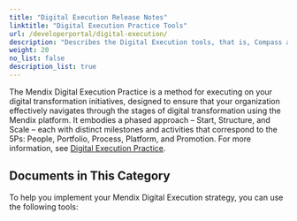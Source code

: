```yaml
---
title: "Digital Execution Release Notes"
linktitle: "Digital Execution Practice Tools"
url: /developerportal/digital-execution/
description: "Describes the Digital Execution tools, that is, Compass and Portfolio Management."
weight: 20
no_list: false
description_list: true
---
```


The Mendix Digital Execution Practice is a method for executing on your digital transformation initiatives, designed to ensure that your organization effectively navigates through the stages of digital transformation using the Mendix platform. It embodies a phased approach – Start, Structure, and Scale – each with distinct milestones and activities that correspond to the 5Ps: People, Portfolio, Process, Platform, and Promotion. For more information, see [Digital Execution Practice](https://www.mendix.com/evaluation-guide/digital-execution-practice/).

## Documents in This Category
 
To help you implement your Mendix Digital Execution strategy, you can use the following tools:
